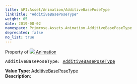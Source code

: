```yaml
---
title: API:Asset/Animation/AdditiveBasePoseType
linkTitle: "AdditiveBasePoseType"
weight: 65
date: 2019-08-02
namespace: Primrose.Assets.Animation.AdditiveBasePoseType
deprecated: false
no_list: true
---
```

Property of <a href="/docs/api-reference/Class/Animation"><img src="/icons/silk/film.png"/>&nbsp;Animation</a>
<pre class="method-declaration">
AdditiveBasePoseType: <a class="type" href="/docs/api-reference/Enum/AdditiveBasePoseType">AdditiveBasePoseType</a></pre>
<b>Value Type: </b>
<a class="type" href="/docs/api-reference/Enum/AdditiveBasePoseType">AdditiveBasePoseType</a>
<br/>
<b>Description: </b>